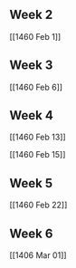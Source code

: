 ## Week 2
[[1460 Feb 1]]

## Week 3
[[1460 Feb 6]]

## Week 4
[[1460 Feb 13]]

[[1460 Feb 15]]
## Week 5
[[1460 Feb 22]]


## Week 6
[[1406 Mar 01]]
